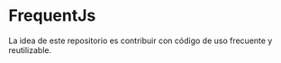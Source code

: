 # FrequentJs

La idea de este repositorio es contribuir con código de uso frecuente y reutilizable.

